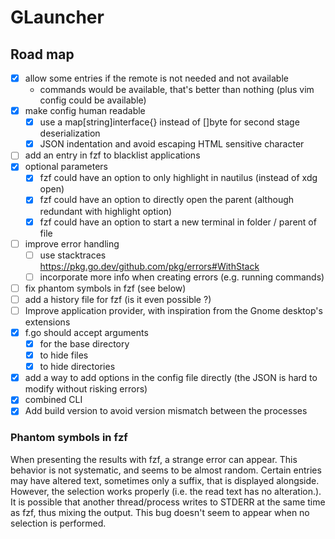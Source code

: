 # GLauncher

## Road map

- [X] allow some entries if the remote is not needed and not available
    - commands would be available, that's better than nothing (plus vim config could be available)
- [X] make config human readable
    - [X] use a map[string]interface{} instead of []byte for second stage deserialization
    - [X] JSON indentation and avoid escaping HTML sensitive character
- [ ] add an entry in fzf to blacklist applications
- [X] optional parameters
    - [X] fzf could have an option to only highlight in nautilus (instead of xdg open)
    - [X] fzf could have an option to directly open the parent (although redundant with highlight option)
    - [X] fzf could have an option to start a new terminal in folder / parent of file
- [ ] improve error handling
    - [ ] use stacktraces https://pkg.go.dev/github.com/pkg/errors#WithStack
    - [ ] incorporate more info when creating errors (e.g. running commands)
- [ ] fix phantom symbols in fzf (see below)
- [ ] add a history file for fzf (is it even possible ?)
- [ ] Improve application provider, with inspiration from the Gnome desktop's extensions
- [X] f.go should accept arguments
    - [X] for the base directory
    - [X] to hide files
    - [X] to hide directories
- [X] add a way to add options in the config file directly
    (the JSON is hard to modify without risking errors)
- [X] combined CLI
- [X] Add build version to avoid version mismatch between the processes

### Phantom symbols in fzf

When presenting the results with fzf, a strange error can appear.
This behavior is not systematic, and seems to be almost random.
Certain entries may have altered text, sometimes only a suffix, that is displayed alongside.
However, the selection works properly (i.e. the read text has no alteration.).
It is possible that another thread/process writes to STDERR at the same time as fzf, thus mixing the output.
This bug doesn't seem to appear when no selection is performed.
